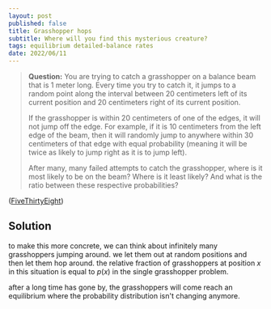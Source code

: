 ```yaml
---
layout: post
published: false
title: Grasshopper hops
subtitle: Where will you find this mysterious creature?
tags: equilibrium detailed-balance rates
date: 2022/06/11
---
```


>**Question:** You are trying to catch a grasshopper on a balance beam that is 1 meter long. Every time you try to catch it, it jumps to a random point along the interval between 20 centimeters left of its current position and 20 centimeters right of its current position.
>
>If the grasshopper is within 20 centimeters of one of the edges, it will not jump off the edge. For example, if it is 10 centimeters from the left edge of the beam, then it will randomly jump to anywhere within 30 centimeters of that edge with equal probability (meaning it will be twice as likely to jump right as it is to jump left).
>
>After many, many failed attempts to catch the grasshopper, where is it most likely to be on the beam? Where is it least likely? And what is the ratio between these respective probabilities?

<!--more-->

([FiveThirtyEight](https://fivethirtyeight.com/features/can-you-catch-the-grasshopper/))

## Solution

to make this more concrete, we can think about infinitely many grasshoppers jumping around. we let them out at random positions and then let them hop around. the relative fraction of grasshoppers at position $x$ in this situation is equal to $p(x)$ in the single grasshopper problem. 

after a long time has gone by, the grasshoppers will come reach an equilibrium where the probability distribution isn't changing anymore. 



<br>
